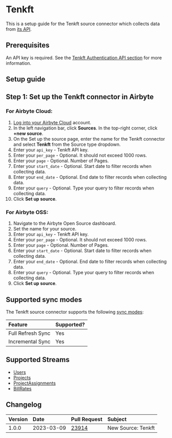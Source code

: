# Tenkft

This is a setup guide for the Tenkft source connector which collects data from [its API](https://10kft.github.io/10kft-api/).

## Prerequisites

An API key is required. See the [Tenkft Authentication API section](https://10kft.github.io/10kft-api/#authentication) for more information.

## Setup guide

## Step 1: Set up the Tenkft connector in Airbyte

### For Airbyte Cloud:

1. [Log into your Airbyte Cloud](https://cloud.airbyte.io/workspaces) account.
2. In the left navigation bar, click **Sources**. In the top-right corner, click **+new source**.
3. On the Set up the source page, enter the name for the Tenkft connector and select **Tenkft** from the Source type dropdown.
4. Enter your `api_key` - Tenkft API key.
5. Enter your `per_page` - Optional. It should not exceed 1000 rows.
6. Enter your `page` - Optional. Number of Pages.
7. Enter your `start_date` - Optional. Start date to filter records when collecting data.
8. Enter your `end_date` - Optional. End date to filter records when collecting data.
9. Enter your `query` - Optional. Type your query to filter records when collecting data.
10. Click **Set up source**.

### For Airbyte OSS:

1. Navigate to the Airbyte Open Source dashboard.
2. Set the name for your source. 
3. Enter your `api_key` - Tenkft API key. 
4. Enter your `per_page` - Optional. It should not exceed 1000 rows.
5. Enter your `page` - Optional. Number of Pages.
6. Enter your `start_date` - Optional. Start date to filter records when collecting data.
7. Enter your `end_date` - Optional. End date to filter records when collecting data.
8. Enter your `query` - Optional. Type your query to filter records when collecting data. 
9. Click **Set up source**.

## Supported sync modes

The Tenkft source connector supports the following [sync modes](https://docs.airbyte.com/cloud/core-concepts#connection-sync-modes):

| Feature           | Supported? |
| :---------------- |:-----------|
| Full Refresh Sync | Yes        |
| Incremental Sync  | Yes        |

## Supported Streams

* [Users](https://10kft.github.io/10kft-api/#users)
* [Projects](https://10kft.github.io/10kft-api/#list-projects)
* [ProjectAssignments](https://10kft.github.io/10kft-api/#list-all-assignments)
* [BillRates](https://10kft.github.io/10kft-api/#bill-rates)

## Changelog

| Version | Date       | Pull Request                                             | Subject            |
|:--------|:-----------|:---------------------------------------------------------|:-------------------|
| 1.0.0   | 2023-03-09 | [23914](https://github.com/airbytehq/airbyte/pull/23914) | New Source: Tenkft |
